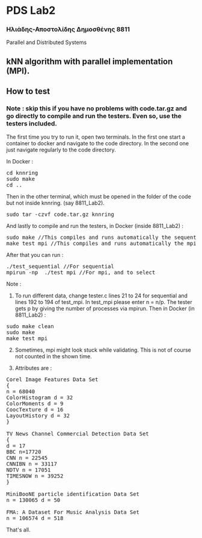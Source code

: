 # PDS Lab2
### Ηλιάδης-Αποστολίδης Δημοσθένης 8811
Parallel and Distributed Systems

## kNN algorithm with parallel implementation (MPI).

## How to test
### Note : skip this if you have no problems with code.tar.gz and go directly to compile and run the testers. Even so, use the testers included.
The first time you try to run it, open two terminals. In the first one start a container to docker
and navigate to the code directory. In the second one just navigate regularly to the code directory.

In Docker :
<pre>
cd knnring
sudo make
cd ..
</pre>

Then in the other terminal, which must be opened in the folder of the code but not inside knnring.
(say 8811_Lab2).

<pre>
sudo tar -czvf code.tar.gz knnring
</pre>

And lastly to compile and run the testers, in Docker (inside 8811_Lab2) :

<pre>
sudo make //This compiles and runs automatically the sequential test.
make test_mpi //This compiles and runs automatically the mpi test for 12.
</pre>

After that you can run :
<pre>
./test_sequential //For sequential
mpirun -np <number_of_processes> ./test_mpi //For mpi, and to select
</pre>


Note :
1) To run different data, change tester.c lines 21 to 24 for sequential and lines 192 to 194
of test_mpi. In test_mpi please enter n = n/p. The tester gets p
by giving the number of processes via mpirun. Then in Docker (in 8811_Lab2) :
<pre>
sudo make clean
sudo make
make test_mpi
</pre>

2) Sometimes, mpi might look stuck while validating. This is not of course not counted
in the shown time.

3) Attributes are :
<pre>
Corel Image Features Data Set
{
n = 68040
ColorHistogram d = 32
ColorMoments d = 9
CoocTexture d = 16
LayoutHistory d = 32
}

TV News Channel Commercial Detection Data Set
{
d = 17
BBC n=17720
CNN n = 22545
CNNIBN n = 33117
NDTV n = 17051
TIMESNOW n = 39252
}

MiniBooNE particle identification Data Set
n = 130065 d = 50

FMA: A Dataset For Music Analysis Data Set
n = 106574 d = 518
</pre>

That's all.
